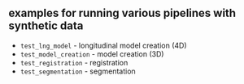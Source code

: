 ## examples for running various pipelines with synthetic data

* `test_lng_model`  -  longitudinal model creation (4D)
* `test_model_creation` - model creation (3D)
* `test_registration` - registration
* `test_segmentation` - segmentation 
